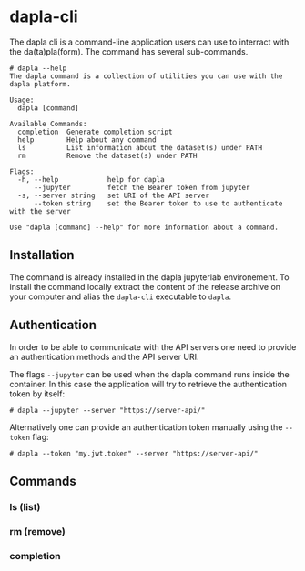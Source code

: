 # dapla-cli

The dapla cli is a command-line application users can use to interract with the da(ta)pla(form). The command 
has several sub-commands.

```
# dapla --help
The dapla command is a collection of utilities you can use with the dapla platform.

Usage:
  dapla [command]

Available Commands:
  completion  Generate completion script
  help        Help about any command
  ls          List information about the dataset(s) under PATH
  rm          Remove the dataset(s) under PATH

Flags:
  -h, --help            help for dapla
      --jupyter         fetch the Bearer token from jupyter
  -s, --server string   set URI of the API server
      --token string    set the Bearer token to use to authenticate with the server

Use "dapla [command] --help" for more information about a command.
```

## Installation

The command is already installed in the dapla jupyterlab environement. To install the command locally extract the content of the release archive on your computer and alias the `dapla-cli` executable to `dapla`.

## Authentication

In order to be able to communicate with the API servers one need to provide an authentication methods and the API server URI. 

The flags `--jupyter` can be used when the dapla command runs inside the container. In this case the application will try to retrieve the authentication token by itself: 

`# dapla --jupyter --server "https://server-api/"`

Alternatively one can provide an authentication token manually using the `--token` flag:

`# dapla --token "my.jwt.token" --server "https://server-api/"`

## Commands

### ls (list)

### rm (remove)

### completion
